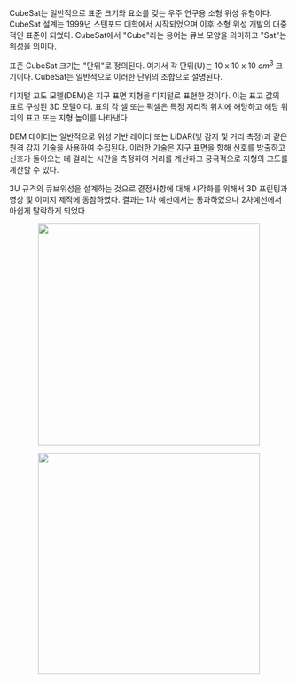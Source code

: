 
CubeSat는 일반적으로 표준 크기와 요소를 갖는 우주 연구용 소형 위성 유형이다. CubeSat 설계는 1999년 스탠포드 대학에서 시작되었으며 이후 소형 위성 개발의 대중적인 표준이 되었다. CubeSat에서 "Cube"라는 용어는 큐브 모양을 의미하고 "Sat"는 위성을 의미다.

표준 CubeSat 크기는 "단위"로 정의된다. 여기서 각 단위(U)는 10 x 10 x 10 $cm^3$ 크기이다. CubeSat는 일반적으로 이러한 단위의 조합으로 설명된다.

디지털 고도 모델(DEM)은 지구 표면 지형을 디지털로 표현한 것이다. 이는 표고 값의 표로 구성된 3D 모델이다. 표의 각 셀 또는 픽셀은 특정 지리적 위치에 해당하고 해당 위치의 표고 또는 지형 높이를 나타낸다.

DEM 데이터는 일반적으로 위성 기반 레이더 또는 LiDAR(빛 감지 및 거리 측정)과 같은 원격 감지 기술을 사용하여 수집된다. 이러한 기술은 지구 표면을 향해 신호를 방출하고 신호가 돌아오는 데 걸리는 시간을 측정하여 거리를 계산하고 궁극적으로 지형의 고도를 계산할 수 있다.

3U 규격의 큐브위성을 설계하는 것으로 결정사항에 대해 시각화를 위해서 3D 프린팅과 영상 및 이미지 제작에 동참하였다. 결과는 1차 예선에서는 통과하였으나 2차예선에서 아쉽게 탈락하게 되었다.

<p align="center"><img src="https://i.imgur.com/pm83Zko.png" width="400">

<p align="center"><img src="https://i.imgur.com/kHzzN6v.jpg" width="400">
